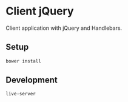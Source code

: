 # Client jQuery

Client application with jQuery and Handlebars.

## Setup

```sh
bower install
```

## Development

```sh
live-server
```
